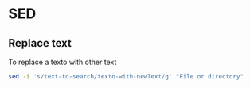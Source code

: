 # SED

## Replace text

To replace a texto with other text

```bash
sed -i 's/text-to-search/texto-with-newText/g' "File or directory"
```
